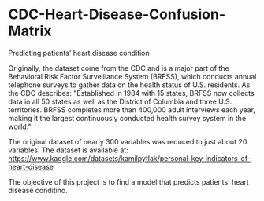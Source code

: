 # CDC-Heart-Disease-Confusion-Matrix
Predicting patients' heart disease condition 


Originally, the dataset come from the CDC and is a major part of the Behavioral Risk Factor Surveillance System (BRFSS), which conducts annual telephone surveys to gather data on the health status of U.S. residents. 
As the CDC describes: "Established in 1984 with 15 states, BRFSS now collects data in all 50 states as well as the District of Columbia and three U.S. territories. BRFSS completes more than 400,000 adult interviews each year, 
making it the largest continuously conducted health survey system in the world."

The original dataset of nearly 300 variables was reduced to just about 20 variables.
The dataset is available at: https://www.kaggle.com/datasets/kamilpytlak/personal-key-indicators-of-heart-disease

The objective of this project is to find a model that predicts patients' heart disease conditino. 
